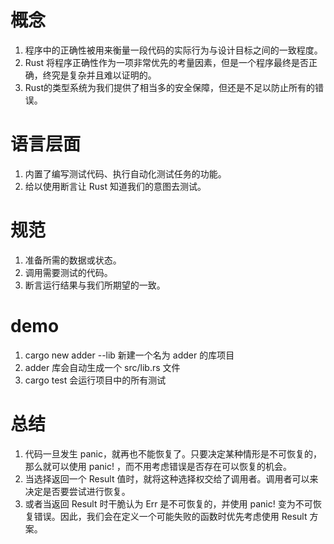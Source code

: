 # 概念
1. 程序中的正确性被用来衡量一段代码的实际行为与设计目标之间的一致程度。
2. Rust 将程序正确性作为一项非常优先的考量因素，但是一个程序最终是否正确，终究是复杂并且难以证明的。
3. Rust的类型系统为我们提供了相当多的安全保障，但还是不足以防止所有的错误。

# 语言层面
1. 内置了编写测试代码、执行自动化测试任务的功能。
2. 给以使用断言让 Rust 知道我们的意图去测试。

# 规范
1. 准备所需的数据或状态。
2. 调用需要测试的代码。
3. 断言运行结果与我们所期望的一致。

# demo
1. cargo new adder --lib 新建一个名为 adder 的库项目
2. adder 库会自动生成一个 src/lib.rs 文件
3. cargo test 会运行项目中的所有测试

# 总结
1. 代码一旦发生 panic，就再也不能恢复了。只要决定某种情形是不可恢复的，那么就可以使用 panic! ，而不用考虑错误是否存在可以恢复的机会。
2. 当选择返回一个 Result 值时，就将这种选择权交给了调用者。调用者可以来决定是否要尝试进行恢复。
3. 或者当返回 Result 时干脆认为 Err 是不可恢复的，并使用 panic! 变为不可恢复错误。因此，我们会在定义一个可能失败的函数时优先考虑使用 Result 方案。

